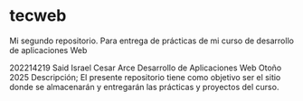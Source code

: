# tecweb
Mi segundo repositorio. Para entrega de prácticas de mi curso de desarrollo de aplicaciones Web

202214219
Said Israel Cesar Arce
Desarrollo de Aplicaciones Web
Otoño 2025
Descripción; El presente repositorio tiene como objetivo ser el sitio donde se almacenarán y entregarán las prácticas y proyectos del curso.
